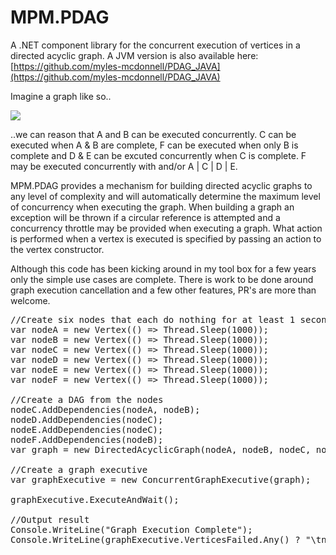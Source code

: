 # MPM.PDAG
A .NET component library for the concurrent execution of vertices in a directed acyclic graph.  A JVM version is also available here: [https://github.com/myles-mcdonnell/PDAG_JAVA](https://github.com/myles-mcdonnell/PDAG_JAVA)

Imagine a graph like so..

<img src="https://dl.dropboxusercontent.com/u/30149716/github_content/PDAG%20README.png"/>

..we can reason that A and B can be executed concurrently. C can be executed when A & B are complete, F can be executed when only B is complete and D & E can be excuted concurrently when C is complete. F may be executed concurrently with and/or A | C | D | E.

MPM.PDAG provides a mechanism for building directed acyclic graphs to any level of complexity and will automatically determine the maximum level 
of concurrency when executing the graph.  When building a graph an exception will be thrown if a circular reference is attempted and a concurrency throttle may
be provided when executing a graph.  What action is performed when a vertex is executed is specified by passing an action to the vertex constructor.

Although this code has been kicking around in my tool box for a few years only the simple use cases are complete.  There is work to be done around graph execution cancellation and a few other features, PR's are more than welcome.

<pre>
//Create six nodes that each do nothing for at least 1 second
var nodeA = new Vertex(() => Thread.Sleep(1000));
var nodeB = new Vertex(() => Thread.Sleep(1000));
var nodeC = new Vertex(() => Thread.Sleep(1000));
var nodeD = new Vertex(() => Thread.Sleep(1000));
var nodeE = new Vertex(() => Thread.Sleep(1000));
var nodeF = new Vertex(() => Thread.Sleep(1000));

//Create a DAG from the nodes
nodeC.AddDependencies(nodeA, nodeB);
nodeD.AddDependencies(nodeC);
nodeE.AddDependencies(nodeC);
nodeF.AddDependencies(nodeB);
var graph = new DirectedAcyclicGraph(nodeA, nodeB, nodeC, nodeD, nodeE, nodeF);

//Create a graph executive
var graphExecutive = new ConcurrentGraphExecutive(graph);

graphExecutive.ExecuteAndWait();
            
//Output result
Console.WriteLine("Graph Execution Complete");
Console.WriteLine(graphExecutive.VerticesFailed.Any() ? "\tn nodes failed" : "\tall nodes successful");
</pre>